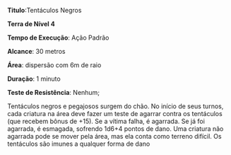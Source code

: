 **Titulo**:Tentáculos Negros

**Terra de Nível 4**

**Tempo de Execução**: Ação Padrão

**Alcance**: 30 metros

**Área**: dispersão com 6m de raio

**Duração**: 1 minuto

**Teste de Resistência**: Nenhum;

Tentáculos negros e pegajosos surgem do chão. No início de seus turnos, cada criatura na área deve fazer um teste de agarrar contra os tentáculos (que recebem bônus de +15). Se a vítima falha, é agarrada. Se já foi agarrada, é esmagada, sofrendo 1d6+4 pontos de dano.
Uma criatura não agarrada pode se mover pela área, mas ela conta como terreno difícil. Os tentáculos são imunes a qualquer forma de dano